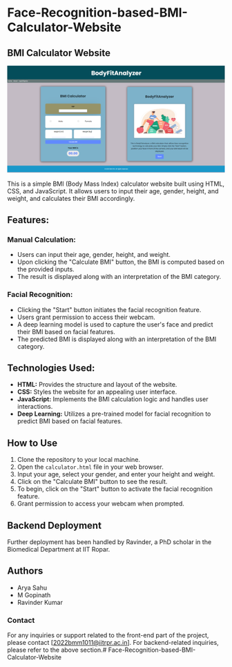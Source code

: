 # Face-Recognition-based-BMI-Calculator-Website

## BMI Calculator Website
![Project_image](https://github.com/Arya0212/Face-Recognition-based-BMI-Calculator-Website/blob/main/websiteSS.png)


This is a simple BMI (Body Mass Index) calculator website built using HTML, CSS, and JavaScript. It allows users to input their age, gender, height, and weight, and calculates their BMI accordingly.

## Features:

### Manual Calculation:
- Users can input their age, gender, height, and weight.
- Upon clicking the "Calculate BMI" button, the BMI is computed based on the provided inputs.
- The result is displayed along with an interpretation of the BMI category.

### Facial Recognition:
- Clicking the "Start" button initiates the facial recognition feature.
- Users grant permission to access their webcam.
- A deep learning model is used to capture the user's face and predict their BMI based on facial features.
- The predicted BMI is displayed along with an interpretation of the BMI category.

## Technologies Used:
- **HTML:** Provides the structure and layout of the website.
- **CSS:** Styles the website for an appealing user interface.
- **JavaScript:** Implements the BMI calculation logic and handles user interactions.
- **Deep Learning:** Utilizes a pre-trained model for facial recognition to predict BMI based on facial features.

## How to Use

1. Clone the repository to your local machine.
2. Open the `calculator.html` file in your web browser.
3. Input your age, select your gender, and enter your height and weight.
4. Click on the "Calculate BMI" button to see the result.
5. To begin, click on the "Start" button to activate the facial recognition feature.
6. Grant permission to access your webcam when prompted.

## Backend Deployment

Further deployment has been handled by Ravinder, a PhD scholar in the Biomedical Department at IIT Ropar.

## Authors

- Arya Sahu
- M Gopinath
- Ravinder Kumar

### Contact

For any inquiries or support related to the front-end part of the project, please contact [2022bmm1011@iitrpr.ac.in]. For backend-related inquiries, please refer to the above section.# Face-Recognition-based-BMI-Calculator-Website
